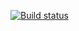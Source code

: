 [![Build status](https://ci.appveyor.com/api/projects/status/9of6w3y03egcnq71?svg=true)](https://ci.appveyor.com/project/SteffenWenz/n26)
